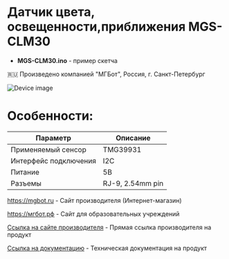 # Датчик цвета, освещенности,приближения MGS-CLM30 

- **MGS-CLM30.ino** - пример скетча

🇷🇺 Произведено компанией "МГБот", Россия, г. Санкт-Петербург

![Device image](https://mgbot.ru/upload/iblock/d0d/d0d906594cb5b05b255918fdfca7e20d.PNG)

# Особенности:

| Параметр    | Описание |
| ----------- | -----------|
| Применяемый сенсор   | TMG39931|
| Интерфейс подключения    | I2C |
| Питание     | 5В|
| Разъемы     | RJ-9, 2.54mm pin|

https://mgbot.ru  - Сайт производителя (Интернет-магазин)

https://мгбот.рф  - Сайт для образовательных учреждений

[Ссылка на сайте производителя](https://mgbot.ru/catalog/datchiki_sensory/datchik_tsveta_osveshchennosti_priblizheniya_mgs_clm30_s_razemom_rj_9_tmg39931/) - Прямая ссылка производителя на продукт

[Ссылка на документацию](https://books.mgbot.ru/devices/MGS-CLM30.pdf) - Техническая документация на продукт